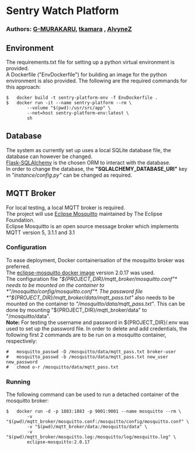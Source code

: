 # Sentry Watch Platform
### Authors: [G-MURAKARU](https://github.com/G-MURAKARU), [tkamara](https://github.com/tkamara) , [AlvyneZ](https://github.com/AlvyneZ)

## Environment
The requirements.txt file for setting up a python virtual environment is provided.  
A Dockerfile ("EnvDockerfile") for building an image for the python environment is also provided. The following are the required commands for this approach:
```
$   docker build -t sentry-platform-env -f EnvDockerfile .
$   docker run -it --name sentry-platform --rm \
		--volume "$(pwd):/usr/src/app" \
		--net=host sentry-platform-env:latest \
		sh
```

## Database
The system as currently set up uses a local SQLite database file, the database can however be changed.  
[Flask-SQLAlchemy](https://flask-sqlalchemy.palletsprojects.com/en/3.0.x/) is the chosen ORM to interact with the database.  
In order to change the database, the **"SQLALCHEMY_DATABASE_URI"** key in *"instance/config.py"* can be changed as required.  

## MQTT Broker
For local testing, a local MQTT broker is required.  
The project will use [Eclipse Mosquitto](https://github.com/eclipse/mosquitto) maintained by The Eclipse Foundation.  
Eclipse Mosquitto is an open source message broker which implements MQTT version 5, 3.1.1 and 3.1  

### Configuration
To ease deployment, Docker containerisation of the mosquitto broker was preferred.  
The [eclipse-mosquitto docker image](https://hub.docker.com/_/eclipse-mosquitto) version 2.0.17 was used.  
The configuration file *"${PROJECT_DIR}/mqtt_broker/mosquitto.conf"* needs to be mounted on the container to *"/mosquitto/config/mosquitto.conf"*.  
The password file *"${PROJECT_DIR}/mqtt_broker/data/mqtt_pass.txt"* also needs to be mounted on the container to *"/mosquitto/data/mqtt_pass.txt"*.
 This can be done by mounting "${PROJECT_DIR}/mqtt_broker/data" to "/mosquitto/data".  
**Note:** For testing the username and password in ${PROJECT_DIR}/.env was used to set up the password file.
 In order to delete and add credentials, the following first 2 commands are to be run on a mosquitto container, respectively:
```
#   mosquitto_passwd -D /mosquitto/data/mqtt_pass.txt broker-user
#   mosquitto_passwd -b /mosquitto/data/mqtt_pass.txt new_user new_password
#   chmod o-r /mosquitto/data/mqtt_pass.txt
```

### Running
The following command can be used to run a detached container of the mosquitto broker:
```
$   docker run -d -p 1883:1883 -p 9001:9001 --name mosquitto --rm \
		-v "$(pwd)/mqtt_broker/mosquitto.conf:/mosquitto/config/mosquitto.conf" \
		-v "$(pwd)/mqtt_broker/data:/mosquitto/data" \
		-v "$(pwd)/mqtt_broker/mosquitto.log:/mosquitto/log/mosquitto.log" \
		eclipse-mosquitto:2.0.17
```
